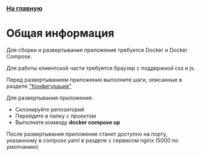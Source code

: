 ### [На главную](../README.md)
# Общая информация
Для сборки и развертывания приложения требуется Docker и Docker Compose.

Для работы клиентской части требуется браузер с поддержкой css и js.

Перед развертыванием приложения выполните шаги, описанные в разделе ["Конфигурация"](./Configure.md)

Для развертывания приложения:
- Склонируйте репозиторий
- Перейдите в папку с проектом
- Выполните команду **docker compose up**

После развертывания приложение станет доступно на порту, указанному в compose.yaml в разделе с сервисом nginx (5000 по умолчанию)